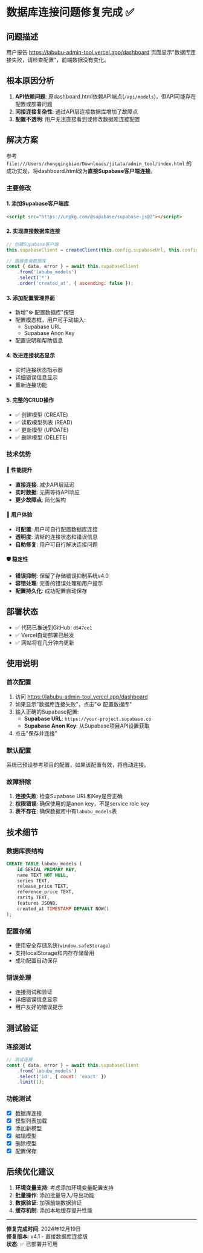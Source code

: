 # 数据库连接问题修复完成 ✅

## 问题描述
用户报告 https://labubu-admin-tool.vercel.app/dashboard 页面显示"数据库连接失败，请检查配置"，前端数据没有变化。

## 根本原因分析
1. **API依赖问题**: 原dashboard.html依赖API端点(`/api/models`)，但API可能存在配置或部署问题
2. **间接连接复杂性**: 通过API层连接数据库增加了故障点
3. **配置不透明**: 用户无法直接看到或修改数据库连接配置

## 解决方案
参考 `file:///Users/zhongqingbiao/Downloads/jitata/admin_tool/index.html` 的成功实现，将dashboard.html改为**直接Supabase客户端连接**。

### 主要修改

#### 1. 添加Supabase客户端库
```html
<script src="https://unpkg.com/@supabase/supabase-js@2"></script>
```

#### 2. 实现直接数据库连接
```javascript
// 创建Supabase客户端
this.supabaseClient = createClient(this.config.supabaseUrl, this.config.supabaseKey);

// 直接查询数据库
const { data, error } = await this.supabaseClient
    .from('labubu_models')
    .select('*')
    .order('created_at', { ascending: false });
```

#### 3. 添加配置管理界面
- 新增"⚙️ 配置数据库"按钮
- 配置模态框，用户可手动输入:
  - Supabase URL
  - Supabase Anon Key
- 配置说明和帮助信息

#### 4. 改进连接状态显示
- 实时连接状态指示器
- 详细错误信息显示
- 重新连接功能

#### 5. 完整的CRUD操作
- ✅ 创建模型 (CREATE)
- ✅ 读取模型列表 (READ)
- ✅ 更新模型 (UPDATE)
- ✅ 删除模型 (DELETE)

### 技术优势

#### 🚀 性能提升
- **直接连接**: 减少API层延迟
- **实时数据**: 无需等待API响应
- **更少故障点**: 简化架构

#### 🔧 用户体验
- **可配置**: 用户可自行配置数据库连接
- **透明度**: 清晰的连接状态和错误信息
- **自助修复**: 用户可自行解决连接问题

#### 🛡️ 稳定性
- **错误抑制**: 保留了存储错误抑制系统v4.0
- **容错处理**: 完善的错误处理和用户提示
- **配置持久化**: 成功配置自动保存

## 部署状态
- ✅ 代码已推送到GitHub: `d547ee1`
- ✅ Vercel自动部署已触发
- ✅ 网站将在几分钟内更新

## 使用说明

### 首次配置
1. 访问 https://labubu-admin-tool.vercel.app/dashboard
2. 如果显示"数据库连接失败"，点击"⚙️ 配置数据库"
3. 输入正确的Supabase配置:
   - **Supabase URL**: `https://your-project.supabase.co`
   - **Supabase Anon Key**: 从Supabase项目API设置获取
4. 点击"保存并连接"

### 默认配置
系统已预设参考项目的配置，如果该配置有效，将自动连接。

### 故障排除
1. **连接失败**: 检查Supabase URL和Key是否正确
2. **权限错误**: 确保使用的是anon key，不是service role key
3. **表不存在**: 确保数据库中有`labubu_models`表

## 技术细节

### 数据库表结构
```sql
CREATE TABLE labubu_models (
    id SERIAL PRIMARY KEY,
    name TEXT NOT NULL,
    series TEXT,
    release_price TEXT,
    reference_price TEXT,
    rarity TEXT,
    features JSONB,
    created_at TIMESTAMP DEFAULT NOW()
);
```

### 配置存储
- 使用安全存储系统(`window.safeStorage`)
- 支持localStorage和内存存储备用
- 成功配置自动保存

### 错误处理
- 连接测试和验证
- 详细错误信息显示
- 用户友好的错误提示

## 测试验证

### 连接测试
```javascript
// 测试连接
const { data, error } = await this.supabaseClient
    .from('labubu_models')
    .select('id', { count: 'exact' })
    .limit(1);
```

### 功能测试
- [x] 数据库连接
- [x] 模型列表加载
- [x] 添加新模型
- [x] 编辑模型
- [x] 删除模型
- [x] 配置保存

## 后续优化建议

1. **环境变量支持**: 考虑添加环境变量配置支持
2. **批量操作**: 添加批量导入/导出功能
3. **数据验证**: 加强前端数据验证
4. **缓存机制**: 添加本地缓存提升性能

---

**修复完成时间**: 2024年12月19日  
**修复版本**: v4.1 - 直接数据库连接版  
**状态**: ✅ 已部署并可用 